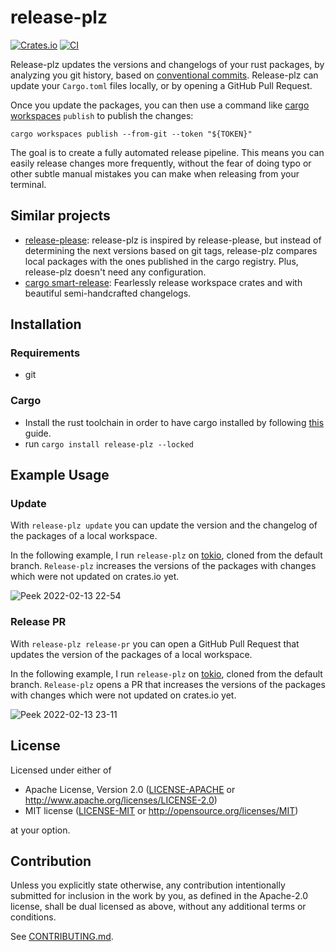 # release-plz

[![Crates.io](https://img.shields.io/crates/v/release-plz.svg)](https://crates.io/crates/release-plz)
[![CI](https://github.com/MarcoIeni/release-plz/workflows/CI/badge.svg)](https://github.com/MarcoIeni/release-plz/actions)

Release-plz updates the versions and changelogs of your rust packages, by analyzing you git history,
based on [conventional commits](https://www.conventionalcommits.org/en/v1.0.0/).
Release-plz can update your `Cargo.toml` files locally, or by opening a GitHub Pull Request.

Once you update the packages, you can then use a command like
[cargo workspaces](https://crates.io/crates/cargo-workspaces) `publish` to publish the changes:

```shell
cargo workspaces publish --from-git --token "${TOKEN}"
```

The goal is to create a fully automated release pipeline.
This means you can easily release changes more frequently, without the fear of doing typo or other
subtle manual mistakes you can make when releasing from your terminal.

## Similar projects

- [release-please](https://github.com/googleapis/release-please): release-plz is inspired by release-please,
  but instead of determining the next versions based on git tags, release-plz compares local packages with
  the ones published in the cargo registry.
  Plus, release-plz doesn't need any configuration.
- [cargo smart-release](https://github.com/Byron/gitoxide/tree/main/cargo-smart-release):
  Fearlessly release workspace crates and with beautiful semi-handcrafted changelogs.

## Installation

### Requirements

- git

### Cargo

* Install the rust toolchain in order to have cargo installed by following
  [this](https://www.rust-lang.org/tools/install) guide.
* run `cargo install release-plz --locked`

## Example Usage

### Update

With `release-plz update` you can update the version and the changelog of the packages of a local workspace.

In the following example, I run `release-plz` on [tokio](https://github.com/tokio-rs/tokio), cloned from the default branch.
`Release-plz` increases the versions of the packages with changes which were not updated on crates.io yet.

![Peek 2022-02-13 22-54](https://user-images.githubusercontent.com/11428655/153777065-36881d08-31c9-4966-8460-72b210f7bf2d.gif)

### Release PR

With `release-plz release-pr` you can open a GitHub Pull Request that updates the version of the packages of a local workspace.

In the following example, I run `release-plz` on [tokio](https://github.com/tokio-rs/tokio), cloned from the default branch.
`Release-plz` opens a PR that increases the versions of the packages with changes which were not updated on crates.io yet.

![Peek 2022-02-13 23-11](https://user-images.githubusercontent.com/11428655/153777457-a924efa7-1c69-4791-b8e2-c02495c043d8.gif)

## License

Licensed under either of

 * Apache License, Version 2.0
   ([LICENSE-APACHE](LICENSE-APACHE) or http://www.apache.org/licenses/LICENSE-2.0)
 * MIT license
   ([LICENSE-MIT](LICENSE-MIT) or http://opensource.org/licenses/MIT)

at your option.

## Contribution

Unless you explicitly state otherwise, any contribution intentionally submitted
for inclusion in the work by you, as defined in the Apache-2.0 license, shall be
dual licensed as above, without any additional terms or conditions.

See [CONTRIBUTING.md](CONTRIBUTING.md).
